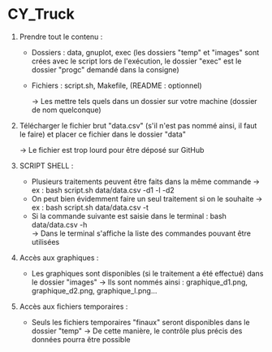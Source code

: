 # CY_Truck

1) Prendre tout le contenu :
     - Dossiers : data, gnuplot, exec  (les dossiers "temp" et "images" sont crées avec le script lors de l'exécution, le dossier "exec" est le dossier "progc" demandé dans la consigne)
     - Fichiers : script.sh, Makefile, (README : optionnel)

       -> Les mettre tels quels dans un dossier sur votre machine (dossier de nom           quelconque)

       
2) Télécharger le fichier brut "data.csv" (s'il n'est pas nommé ainsi, il faut le     faire) et placer ce fichier dans le dossier "data"

   -> Le fichier est trop lourd pour être déposé sur GitHub


3) SCRIPT SHELL :
    - Plusieurs traitements peuvent être faits dans la même commande
  -> ex : bash script.sh data/data.csv -d1 -l -d2
    - On peut bien évidemment faire un seul traitement si on le souhaite
  -> ex : bash script.sh data/data.csv -t
    - Si la commande suivante est saisie dans le terminal : bash data/data.csv -h  
  -> Dans le terminal s'affiche la liste des commandes pouvant être utilisées


 4) Accès aux graphiques :
    - Les graphiques sont disponibles (si le traitement a été effectué) dans le dossier "images"
      -> Ils sont nommés ainsi : graphique_d1.png, graphique_d2.png, graphique_l.png...


5) Accès aux fichiers temporaires :
    - Seuls les fichiers temporaires "finaux" seront disponibles dans le dossier "temp"
      -> De cette manière, le contrôle plus précis des données pourra être possible

